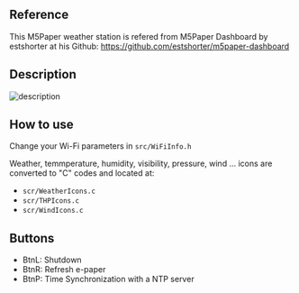 ## Reference
This M5Paper weather station is refered from M5Paper Dashboard by estshorter at his Github:
https://github.com/estshorter/m5paper-dashboard
## Description
![description](https://content.instructables.com/ORIG/FMK/3D8D/KL80MNQ1/FMK3D8DKL80MNQ1.png)

## How to use
Change your Wi-Fi parameters in `src/WiFiInfo.h`

Weather, temmperature, humidity, visibility, pressure, wind ... icons are converted to "C" codes and located at:
- `scr/WeatherIcons.c`
- `scr/THPIcons.c`
- `scr/WindIcons.c`
## Buttons
- BtnL: Shutdown
- BtnR: Refresh e-paper
- BtnP: Time Synchronization with a NTP server
